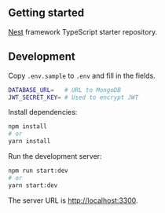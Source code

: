 ## Getting started

[Nest](https://github.com/nestjs/nest) framework TypeScript starter repository.

## Development

Copy `.env.sample` to `.env` and fill in the fields.

```bash
DATABASE_URL=   # URL to MongoDB
JWT_SECRET_KEY= # Used to encrypt JWT
```

Install dependencies:

```bash
npm install
# or
yarn install
```

Run the development server:

```bash
npm run start:dev
# or
yarn start:dev
```

The server URL is [http://localhost:3300](http://localhost:3300).
